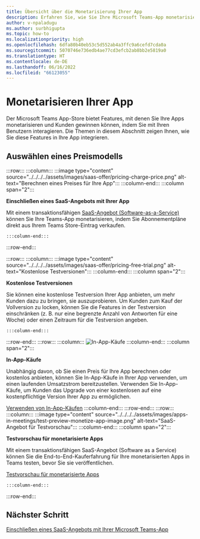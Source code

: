 ```yaml
---
title: Übersicht über die Monetarisierung Ihrer App
description: Erfahren Sie, wie Sie Ihre Microsoft Teams-App monetarisieren, die die Auswahl eines Preismodells mit Saas-Angebot umfasst.
author: v-npaladugu
ms.author: surbhigupta
ms.topic: how-to
ms.localizationpriority: high
ms.openlocfilehash: 6dfa80b40eb53c5d552ab4a3ffc9a6cefd7cda0a
ms.sourcegitcommit: 5070746e736edb4ae77cd3efcb2ab8bb2e5819a0
ms.translationtype: HT
ms.contentlocale: de-DE
ms.lasthandoff: 06/16/2022
ms.locfileid: "66123055"
---
```

# <a name="monetize-your-app"></a>Monetarisieren Ihrer App

Der Microsoft Teams App-Store bietet Features, mit denen Sie Ihre Apps monetarisieren und Kunden gewinnen können, indem Sie mit Ihren Benutzern interagieren. Die Themen in diesem Abschnitt zeigen Ihnen, wie Sie diese Features in Ihre App integrieren.
 
## <a name="choose-a-pricing-model"></a>Auswählen eines Preismodells

:::row:::
    :::column:::
        :::image type="content" source="../../../../assets/images/saas-offer/pricing-charge-price.png" alt-text="Berechnen eines Preises für Ihre App":::
    :::column-end:::
    :::column span="2":::

**Einschließen eines SaaS-Angebots mit Ihrer App**

Mit einem transaktionsfähigen [SaaS-Angebot (Software-as-a-Service)](~/concepts/deploy-and-publish/appsource/prepare/include-saas-offer.md) können Sie Ihre Teams-App monetarisieren, indem Sie Abonnementpläne direkt aus Ihrem Teams Store-Eintrag verkaufen.

    :::column-end:::
:::row-end:::

:::row:::
    :::column:::
     :::image type="content" source="../../../../assets/images/saas-offer/pricing-free-trial.png" alt-text="Kostenlose Testversionen":::
    :::column-end:::
    :::column span="2":::

**Kostenlose Testversionen**

Sie können eine kostenlose Testversion Ihrer App anbieten, um mehr Kunden dazu zu bringen, sie auszuprobieren. Um Kunden zum Kauf der Vollversion zu locken, können Sie die Features in der Testversion einschränken (z. B. nur eine begrenzte Anzahl von Antworten für eine Woche) oder einen Zeitraum für die Testversion angeben.

    :::column-end:::
:::row-end:::
:::row:::
    :::column:::
        ![In-App-Käufe](~/assets/images/saas-offer/pricing-in-app-purchases.png)
    :::column-end:::
    :::column span="2":::

**In-App-Käufe**

Unabhängig davon, ob Sie einen Preis für Ihre App berechnen oder kostenlos anbieten, können Sie In-App-Käufe in Ihrer App verwenden, um einen laufenden Umsatzstrom bereitzustellen. Verwenden Sie In-App-Käufe, um Kunden das Upgrade von einer kostenlosen auf eine kostenpflichtige Version Ihrer App zu ermöglichen.

[Verwenden von In-App-Käufen](~/concepts/deploy-and-publish/appsource/prepare/in-app-purchase-flow.md)
    :::column-end:::
:::row-end:::
:::row:::
    :::column:::
        :::image type="content" source="../../../../assets/images/apps-in-meetings/test-preview-monetize-app-image.png" alt-text="SaaS-Angebot für Testvorschau":::
    :::column-end:::
    :::column span="2":::

**Testvorschau für monetarisierte Apps**

Mit einem transaktionsfähigen SaaS-Angebot (Software as a Service) können Sie die End-to-End-Kauferfahrung für Ihre monetarisierten Apps in Teams testen, bevor Sie sie veröffentlichen.

[Testvorschau für monetarisierte Apps](Test-preview-for-monetized-apps.md)

    :::column-end:::
:::row-end:::

## <a name="next-step"></a>Nächster Schritt

[Einschließen eines SaaS-Angebots mit Ihrer Microsoft Teams-App](~/concepts/deploy-and-publish/appsource/prepare/include-saas-offer.md)
